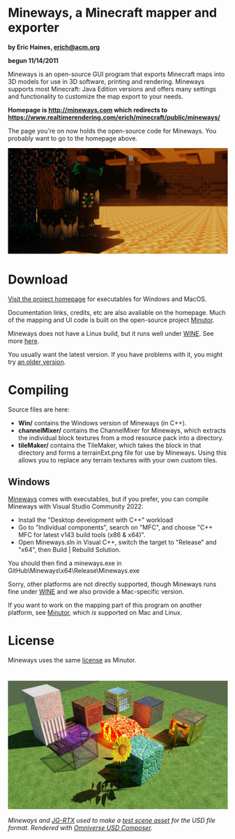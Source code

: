 # Mineways, a Minecraft mapper and exporter
**by Eric Haines, erich@acm.org**

**begun 11/14/2011**

Mineways is an open-source GUI program that exports Minecraft maps into 3D models for use in 3D software, printing and rendering. Mineways supports most Minecraft: Java Edition versions and offers many settings and functionality to customize the map export to your needs.

**Homepage is http://mineways.com which redirects to https://www.realtimerendering.com/erich/minecraft/public/mineways/**

The page you're on now holds the open-source code for Mineways. You probably want to go to the homepage above.

![Simple example export rendered by spacebanana420](banner.jpg "Simple example export by spacebanana420")

# Download

[Visit the project homepage](https://www.realtimerendering.com/erich/minecraft/public/mineways/) for executables for Windows and MacOS.

Documentation links, credits, etc are also avaliable on the homepage.
Much of the mapping and UI code is built on the open-source project [Minutor](http://seancode.com/minutor/).

Mineways does not have a Linux build, but it runs well under [WINE](http://www.winehq.org/). See more [here](https://www.realtimerendering.com/erich/minecraft/public/mineways/downloads.html#linuxPlatformHelp).

You usually want the latest version. If you have problems with it, you might try [an older version](https://www.realtimerendering.com/erich/minecraft/public/mineways/mineways.html#versions).

# Compiling

Source files are here:

* **Win/** contains the Windows version of Mineways (in C++).
* **channelMixer/** contains the ChannelMixer for Mineways, which extracts the individual block textures from a mod resource pack into a directory.
* **tileMaker/** contains the TileMaker, which takes the block in that directory and forms a terrainExt.png file for use by Mineways. Using this allows you to replace any terrain textures with your own custom tiles.

## Windows
[Mineways](https://www.realtimerendering.com/erich/minecraft/public/mineways/) comes with executables, but if you prefer, you can compile Mineways with Visual Studio Community 2022:
- Install the "Desktop development with C++" workload
- Go to "Individual components", search on "MFC", and choose "C++ MFC for latest v143 build tools (x86 & x64)".
- Open Mineways.sln in Visual C++, switch the target to "Release" and "x64", then Build | Rebuild Solution.

You should then find a mineways.exe in GitHub\Mineways\x64\Release\Mineways.exe

Sorry, other platforms are not directly supported, though Mineways runs fine under [WINE](http://www.winehq.org/) and we also provide a Mac-specific version.

If you want to work on the mapping part of this program on another platform, see [Minutor](http://seancode.com/minutor/), which *is* supported on Mac and Linux.

# License

Mineways uses the same [license](license.txt) as Minutor.

#

![McUsd: JG-RTX textures, rendered in Omniverse USD Composer](ov_accurate.jpg "McUsd: JG-RTX textures, rendered with Omniverse USD Composer")

_Mineways and [JG-RTX](https://github.com/jasonjgardner/jg-rtx) used to make a [test scene asset](https://github.com/usd-wg/assets) for the USD file format. Rendered with [Omniverse USD Composer](https://www.nvidia.com/en-us/omniverse/apps/create/)._
